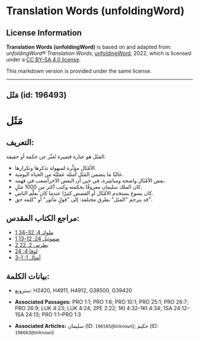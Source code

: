 # Translation Words (unfoldingWord)

## License Information

**Translation Words (unfoldingWord)** is based on and adapted from: _unfoldingWord® Translation Words_, [unfoldingWord](https://unfoldingword.org/utw), 2022, which is licensed under a [CC BY-SA 4.0 license](https://creativecommons.org/licenses/by-sa/4.0/legalcode.en).

This markdown version is provided under the same license.



--------------------------------

## مَثَل (id: 196493)

مَثَل
=====

التعريف:
--------

المَثَل هو عبارة قصيرة تُعبِّر عن حكمة أو حقيقة.

* الأمْثَال مؤثِّرة لسهولة تذكرها وتكرارها.
* غالبًا ما يتضمن المَثَل أمثلة عمليّة من الحياة اليومية.
* بعض الأمْثَال واضحة ومباشِرة، في حين أن البعض الآخرأصعب في فهمه.
* كان الملك سليمان معروفًا بحكمته وكتب أكثر من 1000 مَثَلٍ.
* كان يسوع يستخدم الأمْثَال أو القصص كثيرًا عندما كان ُيعلِّم الناس.
* قد يترجم "المثل" بطرق مختلفة: إلى "قولٍ مأثور" أو "كلمة حق".

مراجع الكتاب المقدس:
--------------------

* [1 ملوك 4: 32–34](https://ref.ly/1Kgs4:32-1Kgs4:34)
* [1 صموئيل 24: 12–13](https://ref.ly/1Sam24:12-1Sam24:13)
* [2 بطرس 2: 22](https://ref.ly/2Pet2:22)
* [لوقا 4: 24](https://ref.ly/Luke4:24)
* [أمثال 1: 1–3](https://ref.ly/Prov1:1-Prov1:3)

بيانات الكلمة:
--------------

* سترونغ: H2420, H4911, H4912, G38500, G39420

* **Associated Passages:** PRO 1:1; PRO 1:6; PRO 10:1; PRO 25:1; PRO 26:7; PRO 26:9; LUK 4:23; LUK 4:24; 2PE 2:22; 1KI 4:32–1KI 4:34; 1SA 24:12–1SA 24:13; PRO 1:1–PRO 1:3
* **Associated Articles:** سليمان (ID: `196585@Unknown`); حكيم (ID: `196663@Unknown`)


